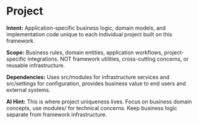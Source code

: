 # Project

**Intent:** Application-specific business logic, domain models, and implementation code unique to each individual project built on this framework.

**Scope:** Business rules, domain entities, application workflows, project-specific integrations. NOT framework utilities, cross-cutting concerns, or reusable infrastructure.

**Dependencies:** Uses src/modules for infrastructure services and src/settings for configuration, provides business value to end users and external systems.

**AI Hint:** This is where project uniqueness lives. Focus on business domain concepts, use modules/ for technical concerns. Keep business logic separate from framework infrastructure.